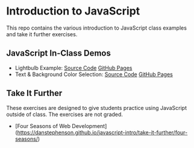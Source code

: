 # Introduction to JavaScript
This repo contains the various introduction to JavaScript class examples and take it further exercises.

## JavaScript In-Class Demos
- Lightbulb Example: [Source Code](lightbulb/index.html) [GitHub Pages](https://danstephenson.github.io/javascript-intro/lightbulb/index.html)
- Text & Background Color Selection: [Source Code](color-change/index.html) [GitHub Pages](https://github.io/danstephenson/javascript-intro/color-change/index.html)


## Take It Further
These exercises are designed to give students practice using JavaScript outside of class. The exercises are not graded.

- [Four Seasons of Web Development] (https://danstephenson.github.io/javascript-intro/take-it-further/four-seasons/)